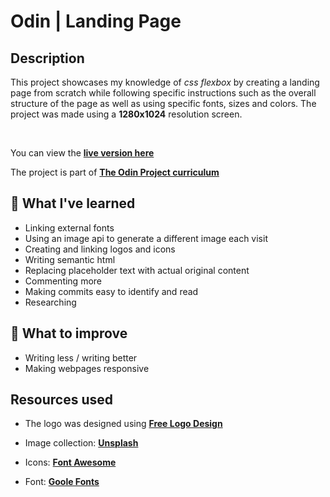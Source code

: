 # Odin | Landing Page

## Description

This project showcases my knowledge of *css flexbox* by creating a landing page from scratch while following specific instructions such as the overall structure of the page as well as using specific fonts, sizes and colors. The project was made using a **1280x1024** resolution screen.

<br>

You can view the [**live version here**](https://avnen7.github.io/odin-landing-page/)

The project is part of [**The Odin Project curriculum**](https://www.theodinproject.com/paths/foundations/courses/foundations/lessons/landing-page)

## :dancer: What I've learned

- Linking external fonts
- Using an image api to generate a different image each visit
- Creating and linking logos and icons
- Writing semantic html
- Replacing placeholder text with actual original content
- Commenting more
- Making commits easy to identify and read
- Researching 

## :monocle_face: What to improve

- Writing less / writing better
- Making webpages responsive

## Resources used

- The logo was designed using [**Free Logo Design**](https://www.freelogodesign.org/)

- Image collection: [**Unsplash**](https://unsplash.com/collections/2592165/korea)

- Icons: [**Font Awesome**](https://fontawesome.com/)

- Font: [**Goole Fonts**](https://fonts.google.com/specimen/Roboto)



